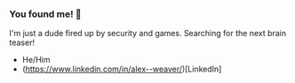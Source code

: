 ### You found me! 🍍

I'm just a dude fired up by security and games. Searching for the next brain teaser!

- He/Him
- (https://www.linkedin.com/in/alex--weaver/)[LinkedIn]
